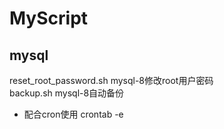 # MyScript
## mysql
reset_root_password.sh mysql-8修改root用户密码<br>
backup.sh mysql-8自动备份
- 配合cron使用 crontab -e
